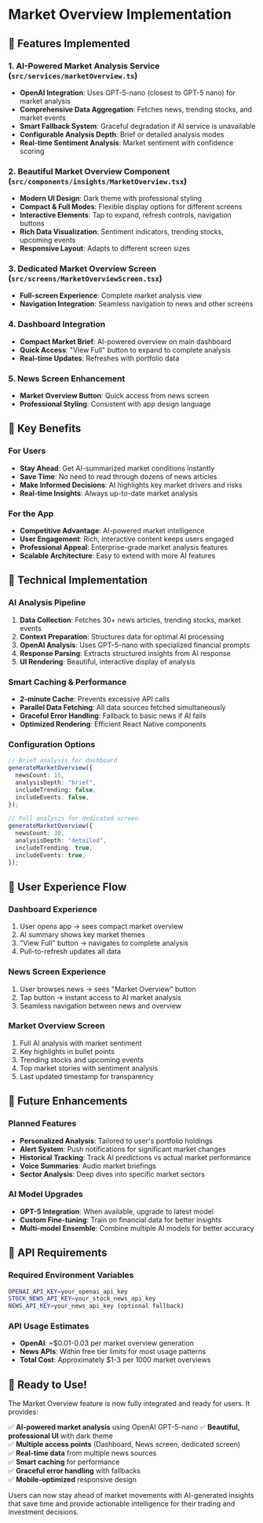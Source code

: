 # Market Overview Implementation

## 🚀 Features Implemented

### 1. AI-Powered Market Analysis Service (`src/services/marketOverview.ts`)

- **OpenAI Integration**: Uses GPT-5-nano (closest to GPT-5 nano) for market analysis
- **Comprehensive Data Aggregation**: Fetches news, trending stocks, and market events
- **Smart Fallback System**: Graceful degradation if AI service is unavailable
- **Configurable Analysis Depth**: Brief or detailed analysis modes
- **Real-time Sentiment Analysis**: Market sentiment with confidence scoring

### 2. Beautiful Market Overview Component (`src/components/insights/MarketOverview.tsx`)

- **Modern UI Design**: Dark theme with professional styling
- **Compact & Full Modes**: Flexible display options for different screens
- **Interactive Elements**: Tap to expand, refresh controls, navigation buttons
- **Rich Data Visualization**: Sentiment indicators, trending stocks, upcoming events
- **Responsive Layout**: Adapts to different screen sizes

### 3. Dedicated Market Overview Screen (`src/screens/MarketOverviewScreen.tsx`)

- **Full-screen Experience**: Complete market analysis view
- **Navigation Integration**: Seamless navigation to news and other screens

### 4. Dashboard Integration

- **Compact Market Brief**: AI-powered overview on main dashboard
- **Quick Access**: "View Full" button to expand to complete analysis
- **Real-time Updates**: Refreshes with portfolio data

### 5. News Screen Enhancement

- **Market Overview Button**: Quick access from news screen
- **Professional Styling**: Consistent with app design language

## 🎯 Key Benefits

### For Users

- **Stay Ahead**: Get AI-summarized market conditions instantly
- **Save Time**: No need to read through dozens of news articles
- **Make Informed Decisions**: AI highlights key market drivers and risks
- **Real-time Insights**: Always up-to-date market analysis

### For the App

- **Competitive Advantage**: AI-powered market intelligence
- **User Engagement**: Rich, interactive content keeps users engaged
- **Professional Appeal**: Enterprise-grade market analysis features
- **Scalable Architecture**: Easy to extend with more AI features

## 🔧 Technical Implementation

### AI Analysis Pipeline

1. **Data Collection**: Fetches 30+ news articles, trending stocks, market events
2. **Context Preparation**: Structures data for optimal AI processing
3. **OpenAI Analysis**: Uses GPT-5-nano with specialized financial prompts
4. **Response Parsing**: Extracts structured insights from AI response
5. **UI Rendering**: Beautiful, interactive display of analysis

### Smart Caching & Performance

- **2-minute Cache**: Prevents excessive API calls
- **Parallel Data Fetching**: All data sources fetched simultaneously
- **Graceful Error Handling**: Fallback to basic news if AI fails
- **Optimized Rendering**: Efficient React Native components

### Configuration Options

```typescript
// Brief analysis for dashboard
generateMarketOverview({
  newsCount: 15,
  analysisDepth: "brief",
  includeTrending: false,
  includeEvents: false,
});

// Full analysis for dedicated screen
generateMarketOverview({
  newsCount: 30,
  analysisDepth: "detailed",
  includeTrending: true,
  includeEvents: true,
});
```

## 📱 User Experience Flow

### Dashboard Experience

1. User opens app → sees compact market overview
2. AI summary shows key market themes
3. "View Full" button → navigates to complete analysis
4. Pull-to-refresh updates all data

### News Screen Experience

1. User browses news → sees "Market Overview" button
2. Tap button → instant access to AI market analysis
3. Seamless navigation between news and overview

### Market Overview Screen

1. Full AI analysis with market sentiment
2. Key highlights in bullet points
3. Trending stocks and upcoming events
4. Top market stories with sentiment analysis
5. Last updated timestamp for transparency

## 🚀 Future Enhancements

### Planned Features

- **Personalized Analysis**: Tailored to user's portfolio holdings
- **Alert System**: Push notifications for significant market changes
- **Historical Tracking**: Track AI predictions vs actual market performance
- **Voice Summaries**: Audio market briefings
- **Sector Analysis**: Deep dives into specific market sectors

### AI Model Upgrades

- **GPT-5 Integration**: When available, upgrade to latest model
- **Custom Fine-tuning**: Train on financial data for better insights
- **Multi-model Ensemble**: Combine multiple AI models for better accuracy

## 🔑 API Requirements

### Required Environment Variables

```bash
OPENAI_API_KEY=your_openai_api_key
STOCK_NEWS_API_KEY=your_stock_news_api_key
NEWS_API_KEY=your_news_api_key (optional fallback)
```

### API Usage Estimates

- **OpenAI**: ~$0.01-0.03 per market overview generation
- **News APIs**: Within free tier limits for most usage patterns
- **Total Cost**: Approximately $1-3 per 1000 market overviews

## 🎉 Ready to Use!

The Market Overview feature is now fully integrated and ready for users. It provides:

✅ **AI-powered market analysis** using OpenAI GPT-5-nano
✅ **Beautiful, professional UI** with dark theme  
✅ **Multiple access points** (Dashboard, News screen, dedicated screen)  
✅ **Real-time data** from multiple news sources  
✅ **Smart caching** for performance  
✅ **Graceful error handling** with fallbacks  
✅ **Mobile-optimized** responsive design

Users can now stay ahead of market movements with AI-generated insights that save time and provide actionable intelligence for their trading and investment decisions.
